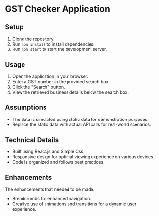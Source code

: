 # GST Checker Application

## Setup

1. Clone the repository.
2. Run `npm install` to install dependencies.
3. Run `npm start` to start the development server.

## Usage

1. Open the application in your browser.
2. Enter a GST number in the provided search box.
3. Click the "Search" button.
4. View the retrieved business details below the search box.

## Assumptions

- The data is simulated using static data for demonstration purposes.
- Replace the static data with actual API calls for real-world scenarios.

## Technical Details

- Built using React.js and Simple Css.
- Responsive design for optimal viewing experience on various devices.
- Code is organized and follows best practices.

## Enhancements

The enhancements that needed to be made.
- Breadcrumbs for enhanced navigation.
- Creative use of animations and transitions for a dynamic user experience.


